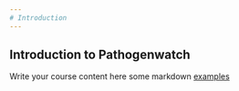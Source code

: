 ```yaml
---
# Introduction
---
```



## Introduction to Pathogenwatch

Write your course content here
some markdown [examples](https://course-in-a-box.p2pu.org/modules/content/markdown-and-media/)
